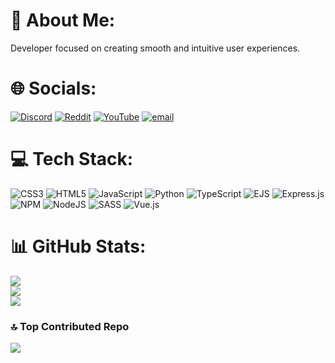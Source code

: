 # 💫 About Me:

Developer focused on creating smooth and intuitive user experiences.

# 🌐 Socials:

[![Discord](https://img.shields.io/badge/Discord-%237289DA.svg?logo=discord&logoColor=white)](https://discord.com/invite/CM2WVkaF)
[![Reddit](https://img.shields.io/badge/Reddit-%23FF4500.svg?logo=Reddit&logoColor=white)](https://reddit.com/user/Alfakynz)
[![YouTube](https://img.shields.io/badge/YouTube-%23FF0000.svg?logo=YouTube&logoColor=white)](https://youtube.com/@Alfakynz)
[![email](https://img.shields.io/badge/Email-D14836?logo=gmail&logoColor=white)](mailto:alfakynz.nyxaeris@gmail.com)

# 💻 Tech Stack:

![CSS3](https://img.shields.io/badge/css3-%231572B6.svg?style=for-the-badge&logo=css3&logoColor=white)
![HTML5](https://img.shields.io/badge/html5-%23E34F26.svg?style=for-the-badge&logo=html5&logoColor=white)
![JavaScript](https://img.shields.io/badge/javascript-%23323330.svg?style=for-the-badge&logo=javascript&logoColor=%23F7DF1E)
![Python](https://img.shields.io/badge/python-3670A0?style=for-the-badge&logo=python&logoColor=ffdd54)
![TypeScript](https://img.shields.io/badge/typescript-%23007ACC.svg?style=for-the-badge&logo=typescript&logoColor=white)
![EJS](https://img.shields.io/badge/ejs-%23B4CA65.svg?style=for-the-badge&logo=ejs&logoColor=black)
![Express.js](https://img.shields.io/badge/express.js-%23404d59.svg?style=for-the-badge&logo=express&logoColor=%2361DAFB)
![NPM](https://img.shields.io/badge/NPM-%23CB3837.svg?style=for-the-badge&logo=npm&logoColor=white)
![NodeJS](https://img.shields.io/badge/node.js-6DA55F?style=for-the-badge&logo=node.js&logoColor=white)
![SASS](https://img.shields.io/badge/SASS-hotpink.svg?style=for-the-badge&logo=SASS&logoColor=white)
![Vue.js](https://img.shields.io/badge/vue.js-%2335495e.svg?style=for-the-badge&logo=vuedotjs&logoColor=%234FC08D)

# 📊 GitHub Stats:

![](https://github-readme-stats.vercel.app/api?username=Alfakynz&theme=github_dark&hide_border=true&include_all_commits=true&count_private=true)<br/>
![](https://nirzak-streak-stats.vercel.app/?user=Alfakynz&theme=github_dark&hide_border=true)<br/>
![](https://github-readme-stats.vercel.app/api/top-langs/?username=Alfakynz&theme=github_dark&hide_border=true&include_all_commits=true&count_private=true&layout=compact)

### 🔝 Top Contributed Repo

![](https://github-contributor-stats.vercel.app/api?username=Alfakynz&limit=5&theme=github_dark&combine_all_yearly_contributions=true)

<!-- Proudly created with GPRM ( https://gprm.itsvg.in ) -->
